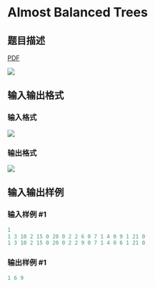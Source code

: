 # Almost Balanced Trees

## 题目描述

[problemUrl]: https://uva.onlinejudge.org/index.php?option=com_onlinejudge&Itemid=8&category=10&page=show_problem&problem=770

[PDF](https://uva.onlinejudge.org/external/8/p829.pdf)

![](https://cdn.luogu.com.cn/upload/vjudge_pic/UVA829/2a6196252da7d232bec682ae7478307db0bc3d2c.png)

## 输入输出格式

### 输入格式

![](https://cdn.luogu.com.cn/upload/vjudge_pic/UVA829/2ce2ba4217cc29f956f832fbc78665b6c678e106.png)

### 输出格式

![](https://cdn.luogu.com.cn/upload/vjudge_pic/UVA829/8317690f461e4d8320f31e84486743ea53c8e755.png)

## 输入输出样例

### 输入样例 #1

```cpp
1
1 3 10 2 15 0 20 0 2 2 6 0 7 1 4 0 9 1 21 0
1 3 10 2 15 0 20 0 2 2 9 0 7 1 4 0 6 1 21 0
```


### 输出样例 #1

```cpp
1 6 9
```


